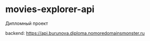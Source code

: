 # movies-explorer-api
Дипломный проект

backend: https://api.burunova.diploma.nomoredomainsmonster.ru
